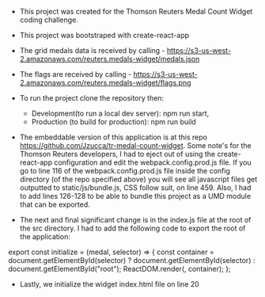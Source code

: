 - This project was created for the Thomson Reuters Medal Count Widget coding challenge.
- This project was bootstraped with create-react-app
- The grid medals data is received by calling - https://s3-us-west-2.amazonaws.com/reuters.medals-widget/medals.json
- The flags are received by calling - https://s3-us-west-2.amazonaws.com/reuters.medals-widget/flags.png
- To run the project clone the repository then:

  - Development(to run a local dev server): npm run start,
  - Production (to build for production): npm run build

- The embeddable version of this application is at this repo https://github.com/Jzucca/tr-medal-count-widget. Some note's for the Thomson Reuters developers, I had to eject out of using the create-react-app configuration and edit the webpack.config.prod.js file. If you go to line 116 of the webpack.config.prod.js file inside the config directory (of the repo specified above) you will see all javascript files get outputted to static/js/bundle.js, CSS follow suit, on line 459. Also, I had to add lines 126-128 to be able to bundle this project as a UMD module that can be exported.
- The next and final significant change is in the index.js file at the root of the src directory. I had to add the following code to export the root of the application:

export const initialize = (medal, selector) => {
const container = document.getElementById(selector)
? document.getElementById(selector)
: document.getElementById("root");
ReactDOM.render(<App medal={medal} />, container);
};

- Lastly, we initialize the widget index.html file on line 20
